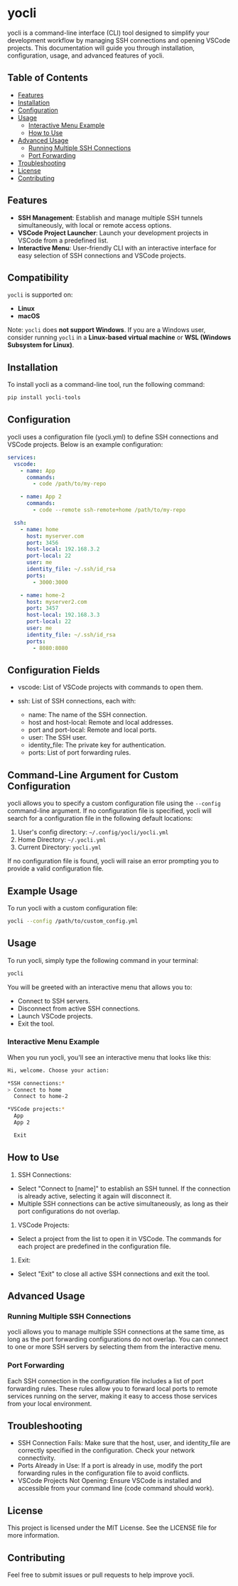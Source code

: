 # yocli

yocli is a command-line interface (CLI) tool designed to simplify your development workflow by managing SSH connections and opening VSCode projects. This documentation will guide you through installation, configuration, usage, and advanced features of yocli.

## Table of Contents

- [Features](#features)
- [Installation](#installation)
- [Configuration](#configuration)
- [Usage](#usage)
  - [Interactive Menu Example](#interactive-menu-example)
  - [How to Use](#how-to-use)
- [Advanced Usage](#advanced-usage)
  - [Running Multiple SSH Connections](#running-multiple-ssh-connections)
  - [Port Forwarding](#port-forwarding)
- [Troubleshooting](#troubleshooting)
- [License](#license)
- [Contributing](#contributing)

## Features

- **SSH Management**: Establish and manage multiple SSH tunnels simultaneously, with local or remote access options.
- **VSCode Project Launcher**: Launch your development projects in VSCode from a predefined list.
- **Interactive Menu**: User-friendly CLI with an interactive interface for easy selection of SSH connections and VSCode projects.

## Compatibility

`yocli` is supported on:

- **Linux**
- **macOS**

Note: `yocli` does **not support Windows**. If you are a Windows user, consider running `yocli` in a **Linux-based virtual machine** or **WSL (Windows Subsystem for Linux)**.

## Installation

To install yocli as a command-line tool, run the following command:

```bash
pip install yocli-tools
```

## Configuration

yocli uses a configuration file (yocli.yml) to define SSH connections and VSCode projects. Below is an example configuration:

```yaml
services:
  vscode:
    - name: App
      commands:
        - code /path/to/my-repo

    - name: App 2
      commands:
        - code --remote ssh-remote+home /path/to/my-repo

  ssh:
    - name: home
      host: myserver.com
      port: 3456
      host-local: 192.168.3.2
      port-local: 22
      user: me
      identity_file: ~/.ssh/id_rsa
      ports:
        - 3000:3000

    - name: home-2
      host: myserver2.com
      port: 3457
      host-local: 192.168.3.3
      port-local: 22
      user: me
      identity_file: ~/.ssh/id_rsa
      ports:
        - 8080:8080
```

## Configuration Fields

- vscode: List of VSCode projects with commands to open them.

- ssh: List of SSH connections, each with:
  - name: The name of the SSH connection.
  - host and host-local: Remote and local addresses.
  - port and port-local: Remote and local ports.
  - user: The SSH user.
  - identity_file: The private key for authentication.
  - ports: List of port forwarding rules.

## Command-Line Argument for Custom Configuration

yocli allows you to specify a custom configuration file using the `--config` command-line argument. If no configuration file is specified, yocli will search for a configuration file in the following default locations:

1. User's config directory: `~/.config/yocli/yocli.yml`
1. Home Directory: `~/.yocli.yml`
1. Current Directory: `yocli.yml`

If no configuration file is found, yocli will raise an error prompting you to provide a valid configuration file.

## Example Usage

To run yocli with a custom configuration file:

```bash
yocli --config /path/to/custom_config.yml
```

## Usage

To run yocli, simply type the following command in your terminal:

```bash
yocli
```

You will be greeted with an interactive menu that allows you to:

- Connect to SSH servers.
- Disconnect from active SSH connections.
- Launch VSCode projects.
- Exit the tool.

### Interactive Menu Example

When you run yocli, you'll see an interactive menu that looks like this:

```bash
Hi, welcome. Choose your action:

*SSH connections:*
> Connect to home
  Connect to home-2

*VSCode projects:*
  App
  App 2

  Exit
```

## How to Use

1. SSH Connections:

- Select "Connect to [name]" to establish an SSH tunnel. If the connection is already active, selecting it again will disconnect it.
- Multiple SSH connections can be active simultaneously, as long as their port configurations do not overlap.

1. VSCode Projects:

- Select a project from the list to open it in VSCode. The commands for each project are predefined in the configuration file.

1. Exit:

- Select "Exit" to close all active SSH connections and exit the tool.

## Advanced Usage

### Running Multiple SSH Connections

yocli allows you to manage multiple SSH connections at the same time, as long as the port forwarding configurations do not overlap. You can connect to one or more SSH servers by selecting them from the interactive menu.

### Port Forwarding

Each SSH connection in the configuration file includes a list of port forwarding rules. These rules allow you to forward local ports to remote services running on the server, making it easy to access those services from your local environment.

## Troubleshooting

- SSH Connection Fails: Make sure that the host, user, and identity_file are correctly specified in the configuration. Check your network connectivity.
- Ports Already in Use: If a port is already in use, modify the port forwarding rules in the configuration file to avoid conflicts.
- VSCode Projects Not Opening: Ensure VSCode is installed and accessible from your command line (code command should work).

## License

This project is licensed under the MIT License. See the LICENSE file for more information.

## Contributing

Feel free to submit issues or pull requests to help improve yocli.
